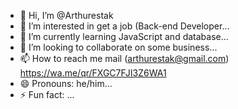 - 👋 Hi, I’m @Arthurestak
- 👀 I’m interested in get a job (Back-end Developer...
- 🌱 I’m currently learning JavaScript and database...
- 💞️ I’m looking to collaborate on some business...
- 📫 How to reach me mail (arthurestak@gmail.com) https://wa.me/qr/FXGC7FJI3Z6WA1
- 😄 Pronouns: he/him...
- ⚡ Fun fact: ...

<!---
Arthurestak/Arthurestak is a ✨ special ✨ repository because its `README.md` (this file) appears on your GitHub profile.
You can click the Preview link to take a look at your changes.
--->
